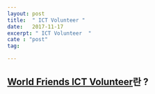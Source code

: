 ```yaml
---
layout: post
title:  " ICT Volunteer "
date:   2017-11-17
excerpt: " ICT Volunteer  "
cate : "post"
tag:

---
```


## [World Friends ICT Volunteer](https://kiv.nia.or.kr/front/main/main.do)란 ?

